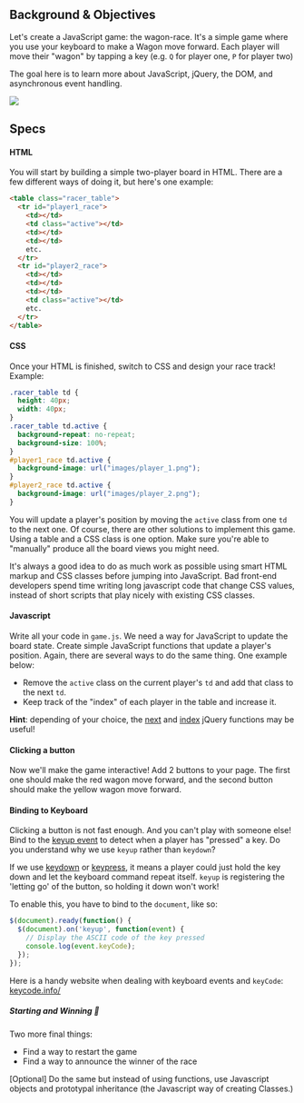 ## Background & Objectives

Let's create a JavaScript game: the wagon-race. It's a simple game where you use your keyboard to make a Wagon move forward. Each player will move their "wagon" by tapping a key (e.g. `Q` for player one, `P` for player two)

The goal here is to learn more about JavaScript, jQuery, the DOM, and asynchronous event handling.

![](https://raw.githubusercontent.com/lewagon/fullstack-images/master/frontend/wagon_race.gif)

## Specs

#### HTML

You will start by building a simple two-player board in HTML. There are a few different ways of doing it, but here's one example:

```html
<table class="racer_table">
  <tr id="player1_race">
    <td></td>
    <td class="active"></td>
    <td></td>
    <td></td>
    etc.
  </tr>
  <tr id="player2_race">
    <td></td>
    <td></td>
    <td></td>
    <td class="active"></td>
    etc.
  </tr>
</table>
```

#### CSS

Once your HTML is finished, switch to CSS and design your race track! Example:

```css
.racer_table td {
  height: 40px;
  width: 40px;
}
.racer_table td.active {
  background-repeat: no-repeat;
  background-size: 100%;
}
#player1_race td.active {
  background-image: url("images/player_1.png");
}
#player2_race td.active {
  background-image: url("images/player_2.png");
}
```

You will update a player's position by moving the `active` class from one `td` to the next one. Of course, there are other solutions to implement this game. Using a table and a CSS class is one option. Make sure you're able to "manually" produce all the board views you might need.

It's always a good idea to do as much work as possible using smart HTML markup and CSS classes before jumping into JavaScript. Bad front-end developers spend time writing long javascript code that change CSS values, instead of short scripts that play nicely with existing CSS classes.

#### Javascript

Write all your code in `game.js`. We need a way for JavaScript to update the board state. Create simple JavaScript functions that update a player's position. Again, there are several ways to do the same thing. One example below:

- Remove the `active` class on the current player's `td` and add that class to the next `td`.
- Keep track of the "index" of each player in the table and increase it.

**Hint**: depending of your choice, the [next](http://api.jquery.com/next/) and [index](http://api.jquery.com/index/) jQuery functions may be useful!

#### Clicking a button

Now we'll make the game interactive! Add 2 buttons to your page. The first one should make the red wagon move forward, and the second button should make the yellow wagon move forward.

#### Binding to Keyboard

Clicking a button is not fast enough. And you can't play with someone else! Bind to the [keyup event](http://api.jquery.com/keyup/) to detect when a player has "pressed" a key. Do you understand why we use `keyup` rather than `keydown`?

If we use [keydown](http://api.jquery.com/keydown/) or [keypress](http://api.jquery.com/keypress/), it means a player could just hold the key down and let the keyboard command repeat itself. `keyup` is registering the 'letting go' of the button, so holding it down won't work!

To enable this, you have to bind to the `document`, like so:

```javascript
$(document).ready(function() {
  $(document).on('keyup', function(event) {
    // Display the ASCII code of the key pressed
    console.log(event.keyCode);
  });
});
```

Here is a handy website when dealing with keyboard events and `keyCode`: [keycode.info/](http://keycode.info/)

##### Starting and Winning 🏁

Two more final things:

- Find a way to restart the game
- Find a way to announce the winner of the race

[Optional] Do the same but instead of using functions, use Javascript objects and prototypal inheritance (the Javascript way of creating Classes.)
